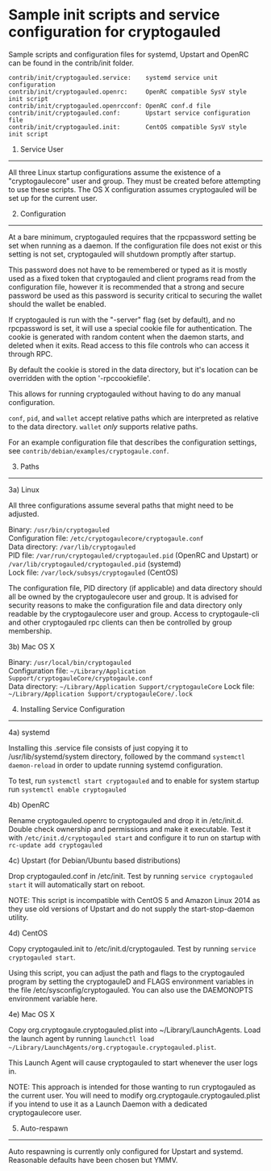 Sample init scripts and service configuration for cryptogauled
==========================================================

Sample scripts and configuration files for systemd, Upstart and OpenRC
can be found in the contrib/init folder.

    contrib/init/cryptogauled.service:    systemd service unit configuration
    contrib/init/cryptogauled.openrc:     OpenRC compatible SysV style init script
    contrib/init/cryptogauled.openrcconf: OpenRC conf.d file
    contrib/init/cryptogauled.conf:       Upstart service configuration file
    contrib/init/cryptogauled.init:       CentOS compatible SysV style init script

1. Service User
---------------------------------

All three Linux startup configurations assume the existence of a "cryptogaulecore" user
and group.  They must be created before attempting to use these scripts.
The OS X configuration assumes cryptogauled will be set up for the current user.

2. Configuration
---------------------------------

At a bare minimum, cryptogauled requires that the rpcpassword setting be set
when running as a daemon.  If the configuration file does not exist or this
setting is not set, cryptogauled will shutdown promptly after startup.

This password does not have to be remembered or typed as it is mostly used
as a fixed token that cryptogauled and client programs read from the configuration
file, however it is recommended that a strong and secure password be used
as this password is security critical to securing the wallet should the
wallet be enabled.

If cryptogauled is run with the "-server" flag (set by default), and no rpcpassword is set,
it will use a special cookie file for authentication. The cookie is generated with random
content when the daemon starts, and deleted when it exits. Read access to this file
controls who can access it through RPC.

By default the cookie is stored in the data directory, but it's location can be overridden
with the option '-rpccookiefile'.

This allows for running cryptogauled without having to do any manual configuration.

`conf`, `pid`, and `wallet` accept relative paths which are interpreted as
relative to the data directory. `wallet` *only* supports relative paths.

For an example configuration file that describes the configuration settings,
see `contrib/debian/examples/cryptogaule.conf`.

3. Paths
---------------------------------

3a) Linux

All three configurations assume several paths that might need to be adjusted.

Binary:              `/usr/bin/cryptogauled`  
Configuration file:  `/etc/cryptogaulecore/cryptogaule.conf`  
Data directory:      `/var/lib/cryptogauled`  
PID file:            `/var/run/cryptogauled/cryptogauled.pid` (OpenRC and Upstart) or `/var/lib/cryptogauled/cryptogauled.pid` (systemd)  
Lock file:           `/var/lock/subsys/cryptogauled` (CentOS)  

The configuration file, PID directory (if applicable) and data directory
should all be owned by the cryptogaulecore user and group.  It is advised for security
reasons to make the configuration file and data directory only readable by the
cryptogaulecore user and group.  Access to cryptogaule-cli and other cryptogauled rpc clients
can then be controlled by group membership.

3b) Mac OS X

Binary:              `/usr/local/bin/cryptogauled`  
Configuration file:  `~/Library/Application Support/cryptogauleCore/cryptogaule.conf`  
Data directory:      `~/Library/Application Support/cryptogauleCore`
Lock file:           `~/Library/Application Support/cryptogauleCore/.lock`

4. Installing Service Configuration
-----------------------------------

4a) systemd

Installing this .service file consists of just copying it to
/usr/lib/systemd/system directory, followed by the command
`systemctl daemon-reload` in order to update running systemd configuration.

To test, run `systemctl start cryptogauled` and to enable for system startup run
`systemctl enable cryptogauled`

4b) OpenRC

Rename cryptogauled.openrc to cryptogauled and drop it in /etc/init.d.  Double
check ownership and permissions and make it executable.  Test it with
`/etc/init.d/cryptogauled start` and configure it to run on startup with
`rc-update add cryptogauled`

4c) Upstart (for Debian/Ubuntu based distributions)

Drop cryptogauled.conf in /etc/init.  Test by running `service cryptogauled start`
it will automatically start on reboot.

NOTE: This script is incompatible with CentOS 5 and Amazon Linux 2014 as they
use old versions of Upstart and do not supply the start-stop-daemon utility.

4d) CentOS

Copy cryptogauled.init to /etc/init.d/cryptogauled. Test by running `service cryptogauled start`.

Using this script, you can adjust the path and flags to the cryptogauled program by
setting the cryptogauleD and FLAGS environment variables in the file
/etc/sysconfig/cryptogauled. You can also use the DAEMONOPTS environment variable here.

4e) Mac OS X

Copy org.cryptogaule.cryptogauled.plist into ~/Library/LaunchAgents. Load the launch agent by
running `launchctl load ~/Library/LaunchAgents/org.cryptogaule.cryptogauled.plist`.

This Launch Agent will cause cryptogauled to start whenever the user logs in.

NOTE: This approach is intended for those wanting to run cryptogauled as the current user.
You will need to modify org.cryptogaule.cryptogauled.plist if you intend to use it as a
Launch Daemon with a dedicated cryptogaulecore user.

5. Auto-respawn
-----------------------------------

Auto respawning is currently only configured for Upstart and systemd.
Reasonable defaults have been chosen but YMMV.
